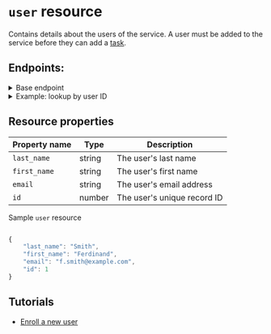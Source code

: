 # `user` resource

Contains details about the users of the service. A user must be added to the service before they can add a [task](https://github.com/cnjoyce1225/to-do-service-au24/blob/65725a13e9c10c6daaccdf216c7dbd0d45e02c8d/docs/api/task.md).

## Endpoints:
<details><summary>Base endpoint</summary>

```shell

{server_url}/users
```

</details>

<details><summary>Example: lookup by user ID</summary>

```shell

{server_url}/users/3
```

</details>


## Resource properties

| Property name | Type | Description |
| ------------- | ----------- | ----------- |
| `last_name` | string | The user's last name |
| `first_name` | string | The user's first name |
| `email` | string | The user's email address |
| `id` | number | The user's unique record ID |

Sample `user` resource

```js

{
    "last_name": "Smith",
    "first_name": "Ferdinand",
    "email": "f.smith@example.com",
    "id": 1
}
```

## Tutorials

* [Enroll a new user](https://github.com/cnjoyce1225/to-do-service-au24/blob/b4f835b01f271d14f87f50e1213c8dfc8dc59eb9/docs/tutorials/tutorial_cjoyce.md)
